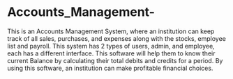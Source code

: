 # Accounts_Management-
This is an Accounts Management System, where an institution can keep track of all sales, purchases, and expenses along with the stocks, employee list and payroll. This system has 2 types of users, admin, and employee, each has a different interface. This software will help them to know their current Balance by calculating their total debits and credits for a period. By using this software, an institution can make profitable financial choices. 
